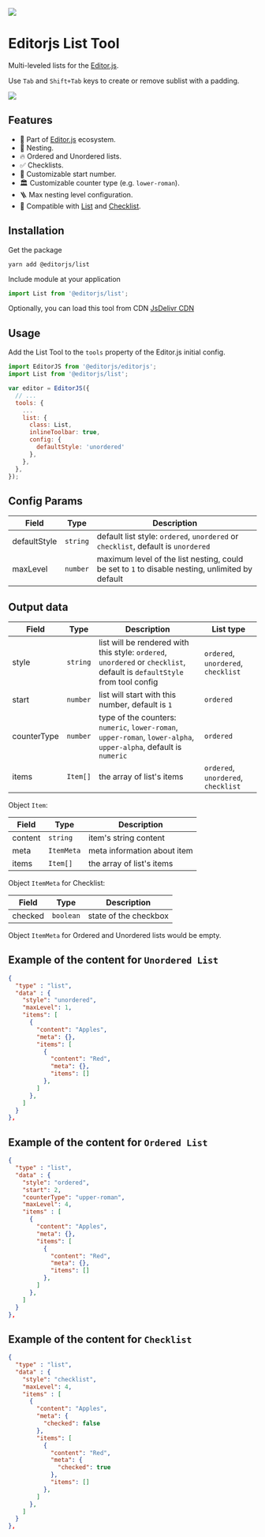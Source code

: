 ![](https://badgen.net/badge/Editor.js/v2.19.2/blue)

# Editorjs List Tool

Multi-leveled lists for the [Editor.js](https://editorjs.io).

Use `Tab` and `Shift+Tab` keys to create or remove sublist with a padding.

![](assets/example.gif)

## Features

- 🤩 Part of [Editor.js](https://editorjs.io/) ecosystem.
- 📂 Nesting.
- 🔥 Ordered and Unordered lists.
- ✅ Checklists.
- 🔢 Customizable start number.
- 🏛️ Customizable counter type (e.g. `lower-roman`).
- 🪜 Max nesting level configuration.
- 📝 Compatible with [List](https://github.com/editor-js/list) and [Checklist](https://github.com/editor-js/checklist).

## Installation

Get the package

```shell
yarn add @editorjs/list
```

Include module at your application

```javascript
import List from '@editorjs/list';
```

Optionally, you can load this tool from CDN [JsDelivr CDN](https://cdn.jsdelivr.net/npm/@editorjs/list@latest)

## Usage

Add the List Tool to the `tools` property of the Editor.js initial config.

```javascript
import EditorJS from '@editorjs/editorjs';
import List from '@editorjs/list';

var editor = EditorJS({
  // ...
  tools: {
    ...
    list: {
      class: List,
      inlineToolbar: true,
      config: {
        defaultStyle: 'unordered'
      },
    },
  },
});
```

## Config Params

| Field        | Type     | Description                                                    |
|--------------|----------|----------------------------------------------------------------|
| defaultStyle | `string` | default list style: `ordered`, `unordered` or `checklist`, default is `unordered` |
| maxLevel     | `number` | maximum level of the list nesting, could be set to `1` to disable nesting, unlimited by default |

## Output data

| Field             | Type      |  Description                                                                                                              | List type                           |
| ----------------- | --------- | ------------------------------------------------------------------------------------------------------------------------- | ----------------------------------- |
| style             | `string`  |  list will be rendered with this style: `ordered`, `unordered` or `checklist`, default is `defaultStyle` from tool config | `ordered`, `unordered`, `checklist` |
| start             | `number`  |  list will start with this number, default is `1`                                                                         | `ordered`                           |
| counterType       | `number`  |  type of the counters: `numeric`, `lower-roman`, `upper-roman`, `lower-alpha`, `upper-alpha`, default is `numeric`        | `ordered`                           |
| items             | `Item[]`  |  the array of list's items                                                                                                | `ordered`, `unordered`, `checklist` |

Object `Item`:

| Field   | Type       | Description                 |
| ------- | ---------- | --------------------------- |
| content | `string`   | item's string content       |
| meta    | `ItemMeta` | meta information about item |
| items   | `Item[]`   | the array of list's items   |

Object `ItemMeta` for Checklist:

| Field   | Type      | Description               |
| ------- | --------- | ------------------------- |
| checked | `boolean` | state of the checkbox     |

Object `ItemMeta` for Ordered and Unordered lists would be empty.


## Example of the content for `Unordered List`
```json
{
  "type" : "list",
  "data" : {
    "style": "unordered",
    "maxLevel": 1,
    "items": [
      {
        "content": "Apples",
        "meta": {},
        "items": [
          {
            "content": "Red",
            "meta": {},
            "items": []
          },
        ]
      },
    ]
  }
},
```

## Example of the content for `Ordered List`
```json
{
  "type" : "list",
  "data" : {
    "style": "ordered",
    "start": 2,
    "counterType": "upper-roman",
    "maxLevel": 4,
    "items" : [
      {
        "content": "Apples",
        "meta": {},
        "items": [
          {
            "content": "Red",
            "meta": {},
            "items": []
          },
        ]
      },
    ]
  }
},
```

## Example of the content for `Checklist`
```json
{
  "type" : "list",
  "data" : {
    "style": "checklist",
    "maxLevel": 4,
    "items" : [
      {
        "content": "Apples",
        "meta": {
          "checked": false
        },
        "items": [
          {
            "content": "Red",
            "meta": {
              "checked": true
            },
            "items": []
          },
        ]
      },
    ]
  }
},
```
